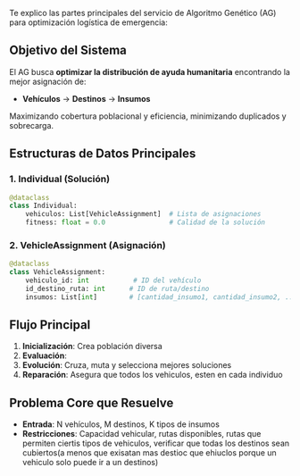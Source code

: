 Te explico las partes principales del servicio de Algoritmo Genético (AG) para optimización logística de emergencia:

## **Objetivo del Sistema**

El AG busca **optimizar la distribución de ayuda humanitaria** encontrando la mejor asignación de:
- **Vehículos** → **Destinos** → **Insumos**

Maximizando cobertura poblacional y eficiencia, minimizando duplicados y sobrecarga.



## **Estructuras de Datos Principales**

### **1. Individual (Solución)**
```python
@dataclass
class Individual:
    vehiculos: List[VehicleAssignment]  # Lista de asignaciones
    fitness: float = 0.0                # Calidad de la solución
```

### **2. VehicleAssignment (Asignación)**
```python
@dataclass
class VehicleAssignment:
    vehiculo_id: int           # ID del vehículo
    id_destino_ruta: int      # ID de ruta/destino
    insumos: List[int]        # [cantidad_insumo1, cantidad_insumo2, ...]
```


## **Flujo Principal**

1. **Inicialización**: Crea población diversa
2. **Evaluación**:
3. **Evolución**: Cruza, muta y selecciona mejores soluciones
4. **Reparación**: Asegura que todos los vehiculos, esten en cada individuo


## **Problema Core que Resuelve**

- **Entrada**: N vehículos, M destinos, K tipos de insumos
- **Restricciones**: Capacidad vehicular, rutas disponibles, rutas que permiten ciertis tipos de vehiculos, verificar que todas los destinos sean cubiertos(a menos que exisatan mas destioc que ehiuclos porque un vehiculo solo puede ir a un destinos)
